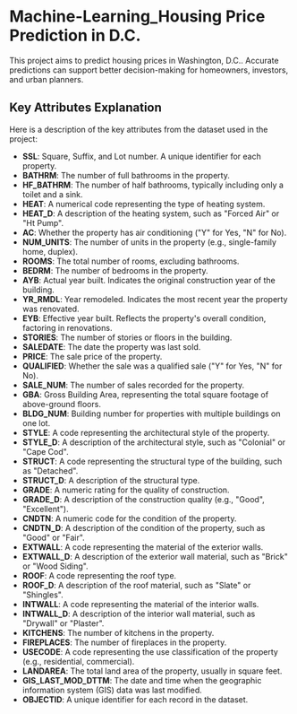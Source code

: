# Machine-Learning_Housing Price Prediction in D.C.
This project aims to predict housing prices in Washington, D.C.. Accurate predictions can support better decision-making for homeowners, investors, and urban planners.

## Key Attributes Explanation

Here is a description of the key attributes from the dataset used in the project:

- **SSL**: Square, Suffix, and Lot number. A unique identifier for each property.
- **BATHRM**: The number of full bathrooms in the property.
- **HF_BATHRM**: The number of half bathrooms, typically including only a toilet and a sink.
- **HEAT**: A numerical code representing the type of heating system.
- **HEAT_D**: A description of the heating system, such as "Forced Air" or "Ht Pump".
- **AC**: Whether the property has air conditioning ("Y" for Yes, "N" for No).
- **NUM_UNITS**: The number of units in the property (e.g., single-family home, duplex).
- **ROOMS**: The total number of rooms, excluding bathrooms.
- **BEDRM**: The number of bedrooms in the property.
- **AYB**: Actual year built. Indicates the original construction year of the building.
- **YR_RMDL**: Year remodeled. Indicates the most recent year the property was renovated.
- **EYB**: Effective year built. Reflects the property's overall condition, factoring in renovations.
- **STORIES**: The number of stories or floors in the building.
- **SALEDATE**: The date the property was last sold.
- **PRICE**: The sale price of the property.
- **QUALIFIED**: Whether the sale was a qualified sale ("Y" for Yes, "N" for No).
- **SALE_NUM**: The number of sales recorded for the property.
- **GBA**: Gross Building Area, representing the total square footage of above-ground floors.
- **BLDG_NUM**: Building number for properties with multiple buildings on one lot.
- **STYLE**: A code representing the architectural style of the property.
- **STYLE_D**: A description of the architectural style, such as "Colonial" or "Cape Cod".
- **STRUCT**: A code representing the structural type of the building, such as "Detached".
- **STRUCT_D**: A description of the structural type.
- **GRADE**: A numeric rating for the quality of construction.
- **GRADE_D**: A description of the construction quality (e.g., "Good", "Excellent").
- **CNDTN**: A numeric code for the condition of the property.
- **CNDTN_D**: A description of the condition of the property, such as "Good" or "Fair".
- **EXTWALL**: A code representing the material of the exterior walls.
- **EXTWALL_D**: A description of the exterior wall material, such as "Brick" or "Wood Siding".
- **ROOF**: A code representing the roof type.
- **ROOF_D**: A description of the roof material, such as "Slate" or "Shingles".
- **INTWALL**: A code representing the material of the interior walls.
- **INTWALL_D**: A description of the interior wall material, such as "Drywall" or "Plaster".
- **KITCHENS**: The number of kitchens in the property.
- **FIREPLACES**: The number of fireplaces in the property.
- **USECODE**: A code representing the use classification of the property (e.g., residential, commercial).
- **LANDAREA**: The total land area of the property, usually in square feet.
- **GIS_LAST_MOD_DTTM**: The date and time when the geographic information system (GIS) data was last modified.
- **OBJECTID**: A unique identifier for each record in the dataset.
